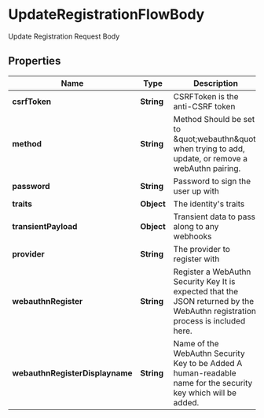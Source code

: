 

# UpdateRegistrationFlowBody

Update Registration Request Body

## Properties

| Name | Type | Description | Notes |
|------------ | ------------- | ------------- | -------------|
|**csrfToken** | **String** | CSRFToken is the anti-CSRF token |  [optional] |
|**method** | **String** | Method  Should be set to \&quot;webauthn\&quot; when trying to add, update, or remove a webAuthn pairing. |  |
|**password** | **String** | Password to sign the user up with |  |
|**traits** | **Object** | The identity&#39;s traits |  |
|**transientPayload** | **Object** | Transient data to pass along to any webhooks |  [optional] |
|**provider** | **String** | The provider to register with |  |
|**webauthnRegister** | **String** | Register a WebAuthn Security Key  It is expected that the JSON returned by the WebAuthn registration process is included here. |  [optional] |
|**webauthnRegisterDisplayname** | **String** | Name of the WebAuthn Security Key to be Added  A human-readable name for the security key which will be added. |  [optional] |




